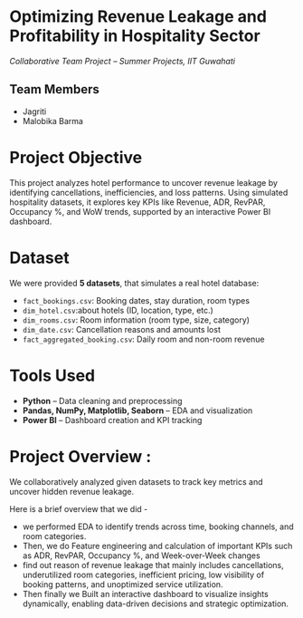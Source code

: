 # **Optimizing Revenue Leakage and Profitability in Hospitality Sector**

*Collaborative Team Project – Summer Projects, IIT Guwahati*

## Team Members  
- Jagriti
- Malobika Barma


#  Project Objective

This project analyzes hotel performance to uncover revenue leakage by identifying cancellations, inefficiencies, and loss patterns. Using simulated hospitality datasets, it explores key KPIs like Revenue, ADR, RevPAR, Occupancy %, and WoW trends, supported by an interactive Power BI dashboard.

# Dataset

We were provided **5 datasets**, that simulates a real hotel database:
- `fact_bookings.csv`: Booking dates, stay duration, room types
- `dim_hotel.csv`:about hotels (ID, location, type, etc.)
- `dim_rooms.csv`: Room information (room type, size, category)
- `dim_date.csv`: Cancellation reasons and amounts lost
- `fact_aggregated_booking.csv`: Daily room and non-room revenue

# Tools Used 

- **Python** – Data cleaning and preprocessing
- **Pandas, NumPy, Matplotlib, Seaborn** – EDA and visualization
- **Power BI** – Dashboard creation and KPI tracking

# Project Overview :

We collaboratively analyzed given datasets to track key metrics and uncover hidden revenue leakage. 

Here is a brief overview that we did -
- we performed EDA to identify trends across time, booking channels, and room categories.
- Then, we do Feature engineering and calculation of important KPIs such as ADR, RevPAR, Occupancy %, and Week-over-Week changes
- find out reason of revenue leakage that mainly includes cancellations, underutilized room categories, inefficient pricing, low visibility of       booking patterns, and unoptimized service utilization.
- Then finally we Built an interactive dashboard to visualize insights dynamically, enabling data-driven decisions and strategic optimization.
  


